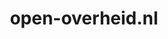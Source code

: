 ---
layout: post
title:  "open-overheid.nl"
internal_url:  "/dutchgov/open-overheid.nl.html"
categories: dutchgov
---